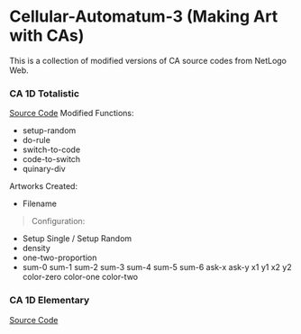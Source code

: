 # Cellular-Automatum-3 (Making Art with CAs)

This is a collection of modified versions of CA source codes from NetLogo Web. 

### CA 1D Totalistic
[Source Code](http://www.netlogoweb.org/launch#http://www.netlogoweb.org/assets/modelslib/Sample%20Models/Computer%20Science/Cellular%20Automata/CA%201D%20Totalistic.nlogo)
Modified Functions: 
- setup-random
- do-rule
- switch-to-code
- code-to-switch
- quinary-div

Artworks Created:
- Filename
> Configuration:
- Setup Single / Setup Random
- density
- one-two-proportion
- sum-0
sum-1
sum-2
sum-3
sum-4
sum-5
sum-6
ask-x
ask-y
x1
y1
x2
y2
color-zero
color-one
color-two

### CA 1D Elementary
[Source Code](http://www.netlogoweb.org/launch#http://www.netlogoweb.org/assets/modelslib/Sample%20Models/Computer%20Science/Cellular%20Automata/CA%201D%20Elementary.nlogo)
